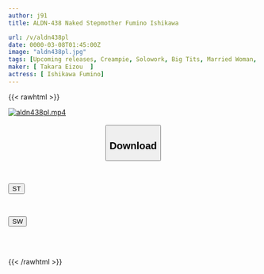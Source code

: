 ```yaml
---
author: j91
title: ALDN-438 Naked Stepmother Fumino Ishikawa

url: /v/aldn438pl
date: 0000-03-08T01:45:00Z
image: "aldn438pl.jpg"
tags: [Upcoming releases, Creampie, Solowork, Big Tits, Married Woman, Incest, Mature Woman	]
maker: [ Takara Eizou  ]
actress: [ Ishikawa Fumino]
---
```



{{< rawhtml >}}

<div class="video" data-videoid="pending_link_2.html">
    <a href="javascript:;">
        <img src="/v/aldn438pl/aldn438pl.jpg" width="WIDTH" height="HEIGHT" alt="aldn438pl.mp4" loading="lazy">
    </a>
</div>

<script type="text/javascript" src="https://j91.asia/asset/on-demand-pend.js"></script>

<br>
  <link rel="stylesheet" href="https://j91.asia/asset/bs5.css">
  
  <center>
  <button class="btn btn-primary" type="button" data-bs-toggle="collapse" data-bs-target=".multi-collapse" aria-expanded="false" aria-controls="multiCollapseExample1 multiCollapseExample2"><h2>Download</h2></button></center>
</p>
<div class="row">
  <div class="col">
    <div class="collapse multi-collapse" id="multiCollapseExample1">
      <div class="card card-body">
	      	      <br>
<div class="buttons">  
<p><a href="https://j91.asia/pending_link_2.html" target="_blank"><button class="btn-hover color-3"><i class="fa fa-download"></i> ST</button></a></p></div>
    </div>
  </div>
</div>
  <div class="col">
    <div class="collapse multi-collapse" id="multiCollapseExample2">
      <div class="card card-body">
	      <br>
<div class="buttons">
<p><a href="https://j91.asia/pending_link_2.html" target="_blank"><button class="btn-hover color-2"><i class="fa fa-download"></i> SW</button></a></p></div>
<br><br>
      </div>
    </div>
  </div>
</div>

{{< /rawhtml >}}
